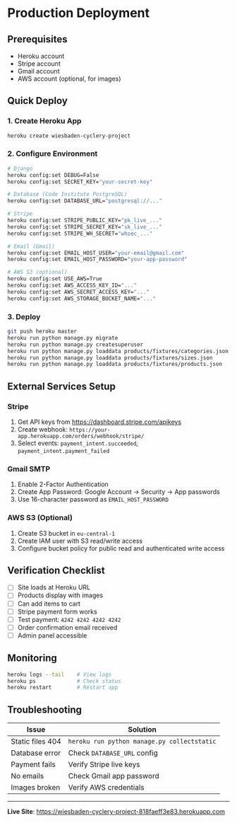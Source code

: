 # Production Deployment

## Prerequisites
- Heroku account
- Stripe account
- Gmail account
- AWS account (optional, for images)

## Quick Deploy

### 1. Create Heroku App
```bash
heroku create wiesbaden-cyclery-project
```

### 2. Configure Environment
```bash
# Django
heroku config:set DEBUG=False
heroku config:set SECRET_KEY="your-secret-key"

# Database (Code Institute PostgreSQL)
heroku config:set DATABASE_URL="postgresql://..."

# Stripe
heroku config:set STRIPE_PUBLIC_KEY="pk_live_..."
heroku config:set STRIPE_SECRET_KEY="sk_live_..."
heroku config:set STRIPE_WH_SECRET="whsec_..."

# Email (Gmail)
heroku config:set EMAIL_HOST_USER="your-email@gmail.com"
heroku config:set EMAIL_HOST_PASSWORD="your-app-password"

# AWS S3 (optional)
heroku config:set USE_AWS=True
heroku config:set AWS_ACCESS_KEY_ID="..."
heroku config:set AWS_SECRET_ACCESS_KEY="..."
heroku config:set AWS_STORAGE_BUCKET_NAME="..."
```

### 3. Deploy
```bash
git push heroku master
heroku run python manage.py migrate
heroku run python manage.py createsuperuser
heroku run python manage.py loaddata products/fixtures/categories.json
heroku run python manage.py loaddata products/fixtures/sizes.json
heroku run python manage.py loaddata products/fixtures/products.json
```

## External Services Setup

### Stripe
1. Get API keys from https://dashboard.stripe.com/apikeys
2. Create webhook: `https://your-app.herokuapp.com/orders/webhook/stripe/`
3. Select events: `payment_intent.succeeded`, `payment_intent.payment_failed`

### Gmail SMTP
1. Enable 2-Factor Authentication
2. Create App Password: Google Account → Security → App passwords
3. Use 16-character password as `EMAIL_HOST_PASSWORD`

### AWS S3 (Optional)
1. Create S3 bucket in `eu-central-1`
2. Create IAM user with S3 read/write access
3. Configure bucket policy for public read and authenticated write access

## Verification Checklist
- [ ] Site loads at Heroku URL
- [ ] Products display with images
- [ ] Can add items to cart
- [ ] Stripe payment form works
- [ ] Test payment: `4242 4242 4242 4242`
- [ ] Order confirmation email received
- [ ] Admin panel accessible

## Monitoring
```bash
heroku logs --tail    # View logs
heroku ps             # Check status
heroku restart        # Restart app
```

## Troubleshooting

| Issue | Solution |
|-------|----------|
| Static files 404 | `heroku run python manage.py collectstatic` |
| Database error | Check `DATABASE_URL` config |
| Payment fails | Verify Stripe live keys |
| No emails | Check Gmail app password |
| Images broken | Verify AWS credentials |

---

**Live Site**: https://wiesbaden-cyclery-project-818faeff3e83.herokuapp.com
